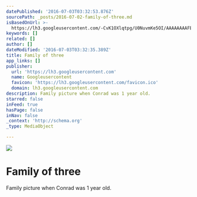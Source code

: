 ```yaml
---
datePublished: '2016-07-03T03:32:53.876Z'
sourcePath: _posts/2016-07-02-family-of-three.md
isBasedOnUrl: >-
  https://lh3.googleusercontent.com/-CvK1OXlqtpg/U0NuvmKe5OI/AAAAAAAAFEc/2pgx_EJiQAIjHnKkFA4VE0N6ks6VNNjPgCCo/s912/CohagenM.jpg
keywords: []
related: []
author: []
dateModified: '2016-07-03T03:32:35.389Z'
title: Family of three
app_links: []
publisher:
  url: 'https://lh3.googleusercontent.com'
  name: Googleusercontent
  favicon: 'https://lh3.googleusercontent.com/favicon.ico'
  domain: lh3.googleusercontent.com
description: Family picture when Conrad was 1 year old.
starred: false
inFeed: true
hasPage: false
inNav: false
_context: 'http://schema.org'
_type: MediaObject

---
```

![](https://imgflo.herokuapp.com/graph/vahj1ThiexotieMo/59f99134c623211dfdad692060cd8fb7/croprotate.jpg?cropheight=2958&cropwidth=4435&degrees=0&input=https%3A%2F%2Fthe-grid-user-content.s3-us-west-2.amazonaws.com%2Fa2269ef8-cfc3-4596-a36e-128e1d97a91e.jpg&x=0&y=0)

# Family of three

Family picture when Conrad was 1 year old.